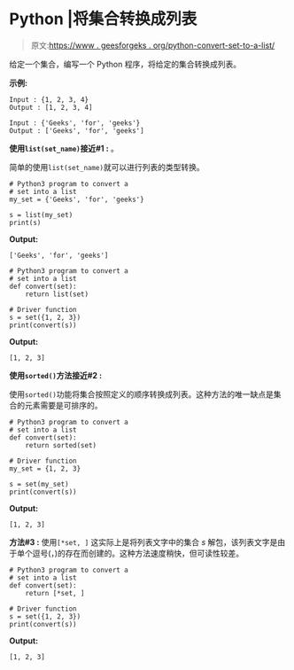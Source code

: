 # Python |将集合转换成列表

> 原文:[https://www . geesforgeks . org/python-convert-set-to-a-list/](https://www.geeksforgeeks.org/python-convert-set-into-a-list/)

给定一个集合，编写一个 Python 程序，将给定的集合转换成列表。

**示例:**

```
Input : {1, 2, 3, 4}
Output : [1, 2, 3, 4]

Input : {'Geeks', 'for', 'geeks'}
Output : ['Geeks', 'for', 'geeks']

```

**使用`list(set_name)`接近#1 :** 。

简单的使用`list(set_name)`就可以进行列表的类型转换。

```
# Python3 program to convert a 
# set into a list
my_set = {'Geeks', 'for', 'geeks'}

s = list(my_set)
print(s)
```

**Output:**

```
['Geeks', 'for', 'geeks']

```

```
# Python3 program to convert a 
# set into a list
def convert(set):
    return list(set)

# Driver function
s = set({1, 2, 3})
print(convert(s))
```

**Output:**

```
[1, 2, 3]

```

**使用`sorted()`方法接近#2 :**

使用`sorted()`功能将集合按照定义的顺序转换成列表。这种方法的唯一缺点是集合的元素需要是可排序的。

```
# Python3 program to convert a 
# set into a list
def convert(set):
    return sorted(set)

# Driver function
my_set = {1, 2, 3}

s = set(my_set)
print(convert(s))
```

**Output:**

```
[1, 2, 3]

```

**方法#3 :** 使用`[*set, ]`
这实际上是将列表文字中的集合 *s* 解包，该列表文字是由于单个逗号(，)的存在而创建的。这种方法速度稍快，但可读性较差。

```
# Python3 program to convert a 
# set into a list
def convert(set):
    return [*set, ]

# Driver function
s = set({1, 2, 3})
print(convert(s))
```

**Output:**

```
[1, 2, 3]

```